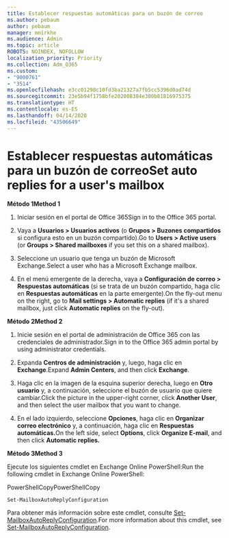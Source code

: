 ```yaml
---
title: Establecer respuestas automáticas para un buzón de correo
ms.author: pebaum
author: pebaum
manager: mnirkhe
ms.audience: Admin
ms.topic: article
ROBOTS: NOINDEX, NOFOLLOW
localization_priority: Priority
ms.collection: Adm_O365
ms.custom:
- "9000761"
- "3514"
ms.openlocfilehash: e3cc01298c10fd3ba21327a7fb5cc5396d0ad74d
ms.sourcegitcommit: 23e5b94f1758bfe202008384e300b81816975375
ms.translationtype: HT
ms.contentlocale: es-ES
ms.lasthandoff: 04/14/2020
ms.locfileid: "43506649"
---
```

# <a name="set-auto-replies-for-a-users-mailbox"></a><span data-ttu-id="82300-102">Establecer respuestas automáticas para un buzón de correo</span><span class="sxs-lookup"><span data-stu-id="82300-102">Set auto replies for a user's mailbox</span></span>

<span data-ttu-id="82300-103">**Método 1**</span><span class="sxs-lookup"><span data-stu-id="82300-103">**Method 1**</span></span>

1. <span data-ttu-id="82300-104">Iniciar sesión en el portal de Office 365</span><span class="sxs-lookup"><span data-stu-id="82300-104">Sign in to the Office 365 portal.</span></span>

2. <span data-ttu-id="82300-105">Vaya a **Usuarios > Usuarios activos** (o **Grupos > Buzones compartidos** si configura esto en un buzón compartido).</span><span class="sxs-lookup"><span data-stu-id="82300-105">Go to **Users > Active users** (or **Groups > Shared mailboxes** if you set this on a shared mailbox).</span></span>

3. <span data-ttu-id="82300-106">Seleccione un usuario que tenga un buzón de Microsoft Exchange.</span><span class="sxs-lookup"><span data-stu-id="82300-106">Select a user who has a Microsoft Exchange mailbox.</span></span>

4. <span data-ttu-id="82300-107">En el menú emergente de la derecha, vaya a **Configuración de correo > Respuestas automáticas** (si se trata de un buzón compartido, haga clic en **Respuestas automáticas** en la parte emergente).</span><span class="sxs-lookup"><span data-stu-id="82300-107">On the fly-out menu on the right, go to **Mail settings > Automatic replies** (if it's a shared mailbox, just click **Automatic replies** on the fly-out).</span></span>

<span data-ttu-id="82300-108">**Método 2**</span><span class="sxs-lookup"><span data-stu-id="82300-108">**Method 2**</span></span>

1. <span data-ttu-id="82300-109">Inicie sesión en el portal de administración de Office 365 con las credenciales de administrador.</span><span class="sxs-lookup"><span data-stu-id="82300-109">Sign in to the Office 365 admin portal by using administrator credentials.</span></span>

2. <span data-ttu-id="82300-110">Expanda **Centros de administración** y, luego, haga clic en **Exchange**.</span><span class="sxs-lookup"><span data-stu-id="82300-110">Expand **Admin Centers**, and then click **Exchange**.</span></span>

3. <span data-ttu-id="82300-111">Haga clic en la imagen de la esquina superior derecha, luego en **Otro usuario** y, a continuación, seleccione el buzón de usuario que quiere cambiar.</span><span class="sxs-lookup"><span data-stu-id="82300-111">Click the picture in the upper-right corner, click **Another User**, and then select the user mailbox that you want to change.</span></span>

4. <span data-ttu-id="82300-112">En el lado izquierdo, seleccione **Opciones**, haga clic en **Organizar correo electrónico** y, a continuación, haga clic en **Respuestas automáticas.**</span><span class="sxs-lookup"><span data-stu-id="82300-112">On the left side, select **Options**, click **Organize E-mail**, and then click **Automatic replies.**</span></span>

<span data-ttu-id="82300-113">**Método 3**</span><span class="sxs-lookup"><span data-stu-id="82300-113">**Method 3**</span></span>

<span data-ttu-id="82300-114">Ejecute los siguientes cmdlet en Exchange Online PowerShell:</span><span class="sxs-lookup"><span data-stu-id="82300-114">Run the following cmdlet in Exchange Online PowerShell:</span></span>

<span data-ttu-id="82300-115">PowerShellCopy</span><span class="sxs-lookup"><span data-stu-id="82300-115">PowerShellCopy</span></span>

    Set-MailboxAutoReplyConfiguration

<span data-ttu-id="82300-116">Para obtener más información sobre este cmdlet, consulte [Set-MailboxAutoReplyConfiguration](https://docs.microsoft.com/powershell/module/exchange/mailboxes/set-mailboxautoreplyconfiguration).</span><span class="sxs-lookup"><span data-stu-id="82300-116">For more information about this cmdlet, see [Set-MailboxAutoReplyConfiguration](https://docs.microsoft.com/powershell/module/exchange/mailboxes/set-mailboxautoreplyconfiguration).</span></span>

